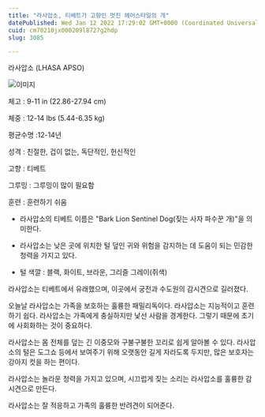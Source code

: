```yaml
---
title: "라사압소, 티베트가 고향인 멋진 헤어스타일의 개"
datePublished: Wed Jan 12 2022 17:29:02 GMT+0000 (Coordinated Universal Time)
cuid: cm70210jx000209l8727g2hdp
slug: 3085

---
```



라사압소 (LHASA APSO)

![이미지](https://cdn.hashnode.com/res/hashnode/image/upload/v1739252491499/ab15b46c-5728-4a6a-afa4-99a131363588.jpeg)

체고 : 9-11 in (22.86-27.94 cm)

체중 : 12-14 lbs (5.44-6.35 kg)

평균수명 :12-14년

성격 : 친절한, 겁이 없는, 독단적인, 헌신적인

고향 : 티베트

그루밍 : 그루밍이 많이 필요함

훈련 : 훈련하기 쉬움

* 라사압소의 티베트 이름은 "Bark Lion Sentinel Dog(짖는 사자 파수꾼 개)"을 의미한다.

* 라사압소는 낮은 곳에 위치한 털 덮인 귀와 위험을 감지하는 데 도움이 되는 민감한 청력을 가지고 있다.

* 털 색깔 : 블랙, 화이트, 브라운, 그리즐 그레이(쥐색)

라사압소는 티베트에서 유래했으며, 이곳에서 궁전과 수도원의 감시견으로 길러졌다.

오늘날 라사압소는 가족을 보호하는 훌륭한 패밀리독이다. 라사압소는 지능적이고 훈련하기 쉽다. 라사압소는 가족에게 충실하지만 낯선 사람을 경계한다. 그렇기 때문에 초기에 사회화하는 것이 중요하다.

라사압소는 몸 전체를 덮는 긴 이중모와 구불구불한 꼬리로 쉽게 알아볼 수 있다. 라사압소의 털은 도그쇼 등에서 보여주기 위해 오랫동안 길게 자라도록 두지만, 많은 보호자는 강아지 컷을 하는 편이다.

라사압소는 놀라운 청력을 가지고 있으며, 시끄럽게 짖는 소리는 라사압소를 훌륭한 감시견으로 만든다.

라사압소는 잘 적응하고 가족의 훌륭한 반려견이 되어준다.